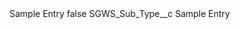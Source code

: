 <?xml version="1.0" encoding="UTF-8"?>
<CustomMetadata xmlns="http://soap.sforce.com/2006/04/metadata" xmlns:xsi="http://www.w3.org/2001/XMLSchema-instance" xmlns:xsd="http://www.w3.org/2001/XMLSchema">
    <label>Sample Entry</label>
    <protected>false</protected>
    <values>
        <field>SGWS_Sub_Type__c</field>
        <value xsi:type="xsd:string">Sample Entry</value>
    </values>
</CustomMetadata>
